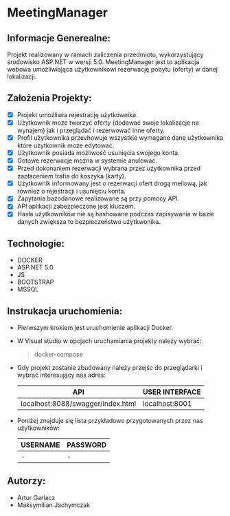 # MeetingManager

## Informacje Generealne:
Projekt realizowany w ramach zaliczenia przedmiotu, wykorzystujący środowisko ASP.NET w wersji 5.0. MeetingManager jest to aplikacja webowa umożliwiająca użytkownikowi 
rezerwację pobytu (oferty) w danej lokalizacji.

## Założenia Projekty:
- [x] Projekt umożliwia rejestrację użytkownika.
- [x] Użytkownik może tworzyć oferty (dodawać swoje lokalizacje na wynajem) jak i 
  przeglądać i rezerwować inne oferty.
- [x] Profil użytkownika przevhowuje wszystkie wymagane dane użytkownika które użytkownik może edytować.
- [x] Użytkownik posiada możliwość usunięcia swojego konta.
- [x] Gotowe rezerwacje można w systemie anulować.
- [x] Przed dokonaniem rezerwacji wybrana przez użytkownika przed zapłaceniem trafia do koszyka (karty).
- [x] Użytkownik informowany jest o rezerwacji ofert drogą meilową, jak również o rejestracji i usunięciu konta.
- [x] Zapytania bazodanowe realizowane są przy pomocy API.
- [x] API aplikacji zabezpieczone jest kluczem.
- [x] Hasła użytkowników nie są hashowane podczas zapisywania w bazie danych zwiększa to bezpieczeństwo użytkwonika.

## Technologie:
* DOCKER
* ASP.NET 5.0
* JS
* BOOTSTRAP
* MSSQL

## Instrukacja uruchomienia:

* Pierwszym krokiem jest uruchomienie aplikacji Docker.
* W Visual studio w opcjach uruchamiania projekty należy wybrać:

  > docker-compose
  
* Gdy projekt zostanie zbudowany należy przejśc do przeglądarki i wybrać interesujący nas adres: 

  | API  | USER INTERFACE |
  | ------------- | ------------- |
  | localhost:8088/swagger/index.html  | localhost:8001  |
  
* Poniżej znajduje się lista przykładowo przygotowanych przez nas użytkowników:  

    | USERNAME  | PASSWORD |
  | ------------- | ------------- |
  | -  | - |
  
## Autorzy:
* Artur Garlacz
* Maksymilian Jachymczak
